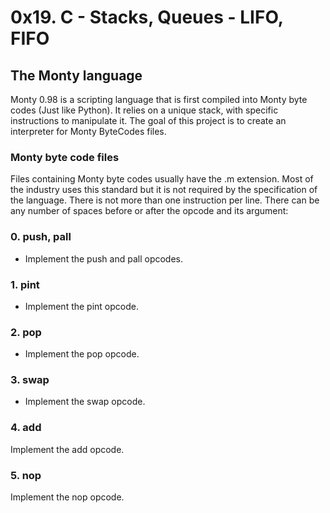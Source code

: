 # 0x19. C - Stacks, Queues - LIFO, FIFO

## The Monty language
Monty 0.98 is a scripting language that is first compiled into Monty byte codes (Just like Python). It relies on a unique stack, with specific instructions to manipulate it. The goal of this project is to create an interpreter for Monty ByteCodes files.

### Monty byte code files
Files containing Monty byte codes usually have the .m extension. Most of the industry uses this standard but it is not required by the specification of the language. There is not more than one instruction per line. There can be any number of spaces before or after the opcode and its argument:

### 0. push, pall
* Implement the push and pall opcodes.

### 1. pint
* Implement the pint opcode.

### 2. pop
* Implement the pop opcode.

### 3. swap
* Implement the swap opcode.

### 4. add
Implement the add opcode.

### 5. nop
Implement the nop opcode.

